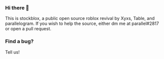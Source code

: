 ### Hi there 👋
This is stockblox, a public open source roblox revival by Xyxs, Table, and parallelogram.
If you wish to help the source, either dm me at parallel#2817 or open a pull request.
### Find a bug?
Tell us!
